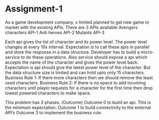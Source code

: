 # Assignment-1

As a game development company, x limited planned to get new game to market with the existing APIs. There are 3 APIs available
Avengers characters API-1
Anti heroes API-2
Mutants API-3
 
Each api gives the list of character and its power level. The power level changes at every 10s interval. Expectation is to call these apis in parallel and store the response in a data structure. Developer has to build a micro-service to do these operations. Also service should expose a api which accepts the name of the character and gives the power level back. Expectation is api should give the latest power level of the character. But the data structure size is limited and can hold upto only 15 characters.
Business Rule 1: If there more characters then we should remove the least used characters.
Business Rule 2: If there is no space to add incoming characters  until player requests for a character for the first time then drop lowest powered characters to make space.
 
This problem has 3 phases. (Outcome)
Outcome 0 to build an api. This is the minimum expectation.
Outcome 1 to build connectivity to the external API’s
Outcome 3 to implement the business rule.
